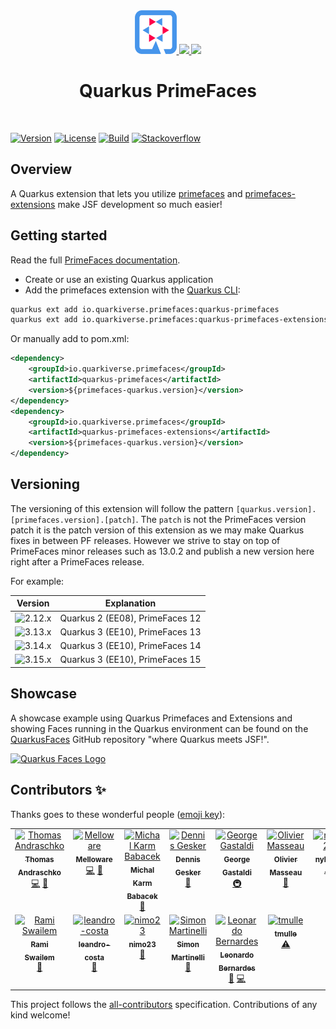 <div align="center">
    <a href="https://primefaces.org/" alt="PrimeFaces">
        <img src="https://github.com/quarkiverse/quarkus-quinoa/blob/main/docs/modules/ROOT/assets/images/quarkus.svg" width="67" height="70" >
        <img src="https://github.com/quarkiverse/quarkus-omnifaces/blob/main/docs/modules/ROOT/assets/images/plus-sign.svg" height="70" >
        <img src="https://www.primefaces.org/wp-content/uploads/2016/10/prime_logo_new.png" height="70" />
    </a>
 
# Quarkus PrimeFaces
</div>
<br>

[![Version](https://img.shields.io/maven-central/v/io.quarkiverse.primefaces/quarkus-primefaces?logo=apache-maven&style=flat-square)](https://search.maven.org/artifact/io.quarkiverse.primefaces/quarkus-primefaces)
[![License](https://img.shields.io/badge/License-Apache%202.0-blue.svg?style=flat-square)](https://opensource.org/licenses/Apache-2.0)
[![Build](https://github.com/quarkiverse/quarkus-primefaces/actions/workflows/build.yml/badge.svg)](https://github.com/quarkiverse/quarkus-primefaces/actions/workflows/build.yml)
[![Stackoverflow](https://img.shields.io/badge/StackOverflow-primefaces-chocolate.svg)](https://stackoverflow.com/questions/tagged/primefaces)

## Overview

A Quarkus extension that lets you utilize [primefaces](https://www.primefaces.org/showcase/index.xhtml) and [primefaces-extensions](https://www.primefaces.org/showcase-ext/views/home.jsf) make JSF development so much easier!


## Getting started


Read the full [PrimeFaces documentation](https://docs.quarkiverse.io/quarkus-primefaces/dev/index.html). 

* Create or use an existing Quarkus application
* Add the primefaces extension with the [Quarkus CLI](https://quarkus.io/guides/cli-tooling):
```bash
quarkus ext add io.quarkiverse.primefaces:quarkus-primefaces
quarkus ext add io.quarkiverse.primefaces:quarkus-primefaces-extensions
```

Or manually add to pom.xml:

```xml
<dependency>
    <groupId>io.quarkiverse.primefaces</groupId>
    <artifactId>quarkus-primefaces</artifactId>
    <version>${primefaces-quarkus.version}</version>
</dependency>
<dependency>
    <groupId>io.quarkiverse.primefaces</groupId>
    <artifactId>quarkus-primefaces-extensions</artifactId>
    <version>${primefaces-quarkus.version}</version>
</dependency>
```

## Versioning

The versioning of this extension will follow the pattern `[quarkus.version].[primefaces.version].[patch]`. 
The `patch` is not the PrimeFaces version patch it is the patch version of this extension as we may make Quarkus
fixes in between PF releases.  However we strive to stay on top of PrimeFaces minor releases such as 13.0.2 and 
publish a new version here right after a PrimeFaces release.

For example:

| Version | Explanation |
| --- | --- |
| ![2.12.x](https://img.shields.io/maven-central/v/io.quarkiverse.primefaces/quarkus-primefaces?versionPrefix=2.&color=cyan)   | Quarkus 2 (EE08), PrimeFaces 12 |
| ![3.13.x](https://img.shields.io/maven-central/v/io.quarkiverse.primefaces/quarkus-primefaces?versionPrefix=3.13&color=cyan) | Quarkus 3 (EE10), PrimeFaces 13 |
| ![3.14.x](https://img.shields.io/maven-central/v/io.quarkiverse.primefaces/quarkus-primefaces?versionPrefix=3.14&color=cyan) | Quarkus 3 (EE10), PrimeFaces 14 |
| ![3.15.x](https://img.shields.io/maven-central/v/io.quarkiverse.primefaces/quarkus-primefaces?versionPrefix=3.15&color=cyan) | Quarkus 3 (EE10), PrimeFaces 15 |

## Showcase

A showcase example using Quarkus Primefaces and Extensions and showing Faces running in the Quarkus environment can be found on
the [QuarkusFaces](https://github.com/melloware/quarkus-faces) GitHub repository "where Quarkus meets JSF!".

[![Quarkus Faces Logo](https://github.com/melloware/quarkus-faces/blob/main/src/site/QuarkusFaces.svg)](https://github.com/melloware/quarkus-faces)

## Contributors ✨

Thanks goes to these wonderful people ([emoji key](https://allcontributors.org/docs/en/emoji-key)):
<!-- ALL-CONTRIBUTORS-LIST:START - Do not remove or modify this section -->
<!-- prettier-ignore-start -->
<!-- markdownlint-disable -->
<table>
  <tbody>
    <tr>
      <td align="center" valign="top" width="14.28%"><a href="http://tandraschko.blogspot.de/"><img src="https://avatars.githubusercontent.com/u/2485545?v=4?s=100" width="100px;" alt="Thomas Andraschko"/><br /><sub><b>Thomas Andraschko</b></sub></a><br /><a href="https://github.com/quarkiverse/quarkus-primefaces/commits?author=tandraschko" title="Code">💻</a> <a href="#maintenance-tandraschko" title="Maintenance">🚧</a></td>
      <td align="center" valign="top" width="14.28%"><a href="http://melloware.com"><img src="https://avatars.githubusercontent.com/u/4399574?v=4?s=100" width="100px;" alt="Melloware"/><br /><sub><b>Melloware</b></sub></a><br /><a href="https://github.com/quarkiverse/quarkus-primefaces/commits?author=melloware" title="Code">💻</a> <a href="#maintenance-melloware" title="Maintenance">🚧</a></td>
      <td align="center" valign="top" width="14.28%"><a href="https://karms.biz"><img src="https://avatars.githubusercontent.com/u/691097?v=4?s=100" width="100px;" alt="Michal Karm Babacek"/><br /><sub><b>Michal Karm Babacek</b></sub></a><br /><a href="https://github.com/quarkiverse/quarkus-primefaces/issues?q=author%3AKarm" title="Bug reports">🐛</a></td>
      <td align="center" valign="top" width="14.28%"><a href="http://dennis.gesker.com"><img src="https://avatars.githubusercontent.com/u/6843294?v=4?s=100" width="100px;" alt="Dennis Gesker"/><br /><sub><b>Dennis Gesker</b></sub></a><br /><a href="https://github.com/quarkiverse/quarkus-primefaces/issues?q=author%3Agesker" title="Bug reports">🐛</a></td>
      <td align="center" valign="top" width="14.28%"><a href="http://gastaldi.wordpress.com"><img src="https://avatars.githubusercontent.com/u/54133?v=4?s=100" width="100px;" alt="George Gastaldi"/><br /><sub><b>George Gastaldi</b></sub></a><br /><a href="#infra-gastaldi" title="Infrastructure (Hosting, Build-Tools, etc)">🚇</a></td>
      <td align="center" valign="top" width="14.28%"><a href="https://github.com/omasseau"><img src="https://avatars.githubusercontent.com/u/11772429?v=4?s=100" width="100px;" alt="Olivier Masseau"/><br /><sub><b>Olivier Masseau</b></sub></a><br /><a href="https://github.com/quarkiverse/quarkus-primefaces/issues?q=author%3Aomasseau" title="Bug reports">🐛</a></td>
      <td align="center" valign="top" width="14.28%"><a href="https://github.com/nyko29"><img src="https://avatars.githubusercontent.com/u/12033038?v=4?s=100" width="100px;" alt="nyko29"/><br /><sub><b>nyko29</b></sub></a><br /><a href="https://github.com/quarkiverse/quarkus-primefaces/commits?author=nyko29" title="Tests">⚠️</a></td>
    </tr>
    <tr>
      <td align="center" valign="top" width="14.28%"><a href="https://swailem.org"><img src="https://avatars.githubusercontent.com/u/26059392?v=4?s=100" width="100px;" alt="Rami Swailem"/><br /><sub><b>Rami Swailem</b></sub></a><br /><a href="https://github.com/quarkiverse/quarkus-primefaces/issues?q=author%3Aramiswailem" title="Bug reports">🐛</a></td>
      <td align="center" valign="top" width="14.28%"><a href="https://github.com/leandro-costa"><img src="https://avatars.githubusercontent.com/u/6432053?v=4?s=100" width="100px;" alt="leandro-costa"/><br /><sub><b>leandro-costa</b></sub></a><br /><a href="https://github.com/quarkiverse/quarkus-primefaces/issues?q=author%3Aleandro-costa" title="Bug reports">🐛</a></td>
      <td align="center" valign="top" width="14.28%"><a href="https://github.com/nimo23"><img src="https://avatars.githubusercontent.com/u/3045549?v=4?s=100" width="100px;" alt="nimo23"/><br /><sub><b>nimo23</b></sub></a><br /><a href="https://github.com/quarkiverse/quarkus-primefaces/issues?q=author%3Animo23" title="Bug reports">🐛</a></td>
      <td align="center" valign="top" width="14.28%"><a href="https://martinelli.ch"><img src="https://avatars.githubusercontent.com/u/593352?v=4?s=100" width="100px;" alt="Simon Martinelli"/><br /><sub><b>Simon Martinelli</b></sub></a><br /><a href="https://github.com/quarkiverse/quarkus-primefaces/issues?q=author%3Asimasch" title="Bug reports">🐛</a></td>
      <td align="center" valign="top" width="14.28%"><a href="https://github.com/redddcyclone"><img src="https://avatars.githubusercontent.com/u/58712628?v=4?s=100" width="100px;" alt="Leonardo Bernardes"/><br /><sub><b>Leonardo Bernardes</b></sub></a><br /><a href="https://github.com/quarkiverse/quarkus-primefaces/issues?q=author%3Aredddcyclone" title="Bug reports">🐛</a> <a href="https://github.com/quarkiverse/quarkus-primefaces/commits?author=redddcyclone" title="Code">💻</a></td>
      <td align="center" valign="top" width="14.28%"><a href="https://github.com/tmulle"><img src="https://avatars.githubusercontent.com/u/5183186?v=4?s=100" width="100px;" alt="tmulle"/><br /><sub><b>tmulle</b></sub></a><br /><a href="https://github.com/quarkiverse/quarkus-primefaces/commits?author=tmulle" title="Tests">⚠️</a></td>
    </tr>
  </tbody>
</table>

<!-- markdownlint-restore -->
<!-- prettier-ignore-end -->

<!-- ALL-CONTRIBUTORS-LIST:END -->

This project follows the [all-contributors](https://github.com/all-contributors/all-contributors) specification. Contributions of any kind welcome!
